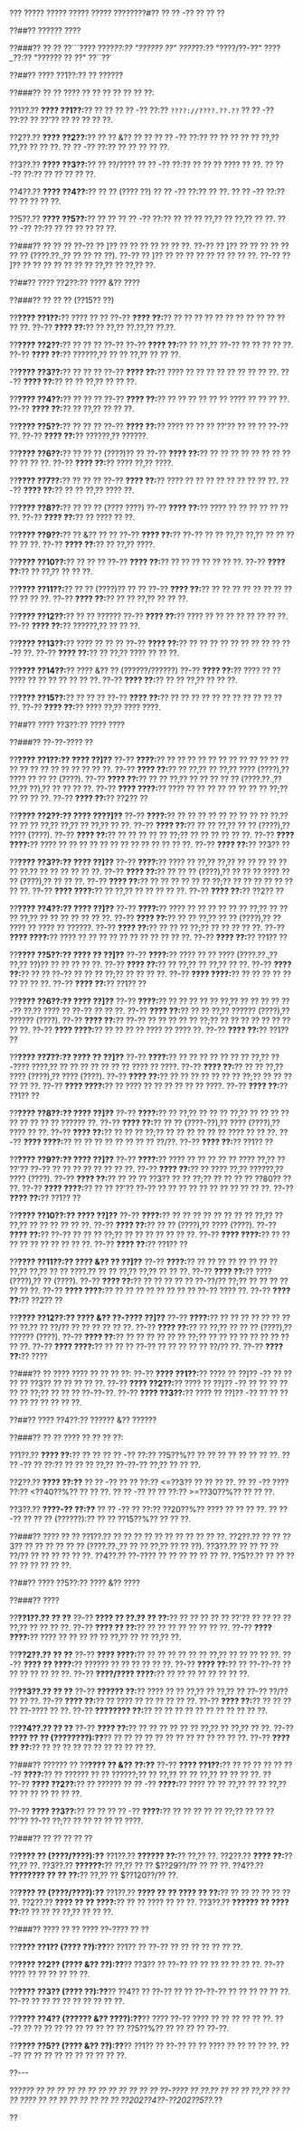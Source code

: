 ??? ????? ????? ????? ????? ????????#?? ?? ?? -?? ?? ?? ??

??##?? ?????? ????

??###?? ?? ??
??```????
????_??:?? "?????? ??"
????_??:?? "????/??-??"
????_??:?? "?????? ?? ??"
??``??`

??##?? ???? ??1??:?? ?? ??????

??###?? ?? ??
???? ?? ?? ?? ?? ?? ?? ??:

??1??.?? **???? ??1??:**?? ?? ??
??  ?? -?? ??:?? `????://????.??.??`
??  ?? -?? ??:?? ?? ??'?? ?? ?? ?? ?? ??.

??2??.?? **???? ??2??:**?? ?? ?? &?? ?? ??
??  ?? -?? ??:?? ?? ?? ?? ?? ?? ??,?? ??,?? ?? ?? ??.
??  ?? -?? ??:?? ?? ?? ?? ?? ??.

??3??.?? **???? ??3??:**?? ?? ??/????
??  ?? -?? ??:?? ?? ?? ?? ???? ?? ??.
??  ?? -?? ??:?? ?? ?? ?? ?? ??.

??4??.?? **???? ??4??:**?? ?? ?? (???? ??)
??  ?? -?? ??:?? ?? ??.
??  ?? -?? ??:?? ?? ?? ?? ?? ??.

??5??.?? **???? ??5??:**?? ?? ??
??  ?? -?? ??:?? ?? ?? ?? ??,?? ?? ??,?? ?? ??.
??  ?? -?? ??:?? ?? ?? ?? ?? ?? ??.

??###?? ?? ?? ??
??-?? ?? ]?? ?? ?? ?? ?? ?? ?? ??.
??-?? ?? ]?? ?? ?? ?? ?? ?? ?? ?? (????.??.,?? ?? ?? ?? ??).
??-?? ?? ]?? ?? ?? ?? ?? ?? ?? ?? ?? ??.
??-?? ?? ]?? ?? ?? ?? ?? ?? ?? ?? ??,?? ?? ??,?? ??.

??##?? ???? ??2??:?? ???? &?? ????

??###?? ?? ?? ?? (??15?? ??)

??**???? ??1??:**?? ???? ?? ??
??-?? **???? ??:**?? ?? ?? ?? ?? ?? ?? ?? ?? ?? ?? ?? ?? ??.
??-?? **???? ??:**?? ?? ??,?? ??.??,?? ??.??.

??**???? ??2??:**?? ?? ?? ?? ??-??
??-?? **???? ??:**?? ?? ??,?? ??-?? ?? ?? ?? ?? ??.
??-?? **???? ??:**?? ??????,?? ?? ?? ??,?? ?? ?? ??.

??**???? ??3??:**?? ?? ?? ??
??-?? **???? ??:**?? ???? ?? ?? ?? ?? ?? ?? ?? ?? ??.
??-?? **???? ??:**?? ?? ?? ??,?? ?? ?? ??.

??**???? ??4??:**?? ?? ?? ??
??-?? **???? ??:**?? ?? ?? ?? ?? ?? ?? ???? ?? ?? ?? ??.
??-?? **???? ??:**?? ?? ??,?? ?? ?? ??.

??**???? ??5??:**?? ?? ?? ??
??-?? **???? ??:**?? ???? ?? ?? ?? ??'?? ?? ?? ?? ??-?? ??.
??-?? **???? ??:**?? ??????,?? ??????.

??**???? ??6??:**?? ?? ?? ?? (????)?? ??
??-?? **???? ??:**?? ?? ?? ?? ?? ?? ?? ?? ?? ?? ?? ?? ??.
??-?? **???? ??:**?? ???? ??,?? ????.

??**???? ??7??:**?? ?? ?? ??
??-?? **???? ??:**?? ???? ?? ?? ?? ?? ?? ?? ?? ?? ??.
??-?? **???? ??:**?? ?? ?? ??,?? ???? ??.

??**???? ??8??:**?? ?? ?? ?? (???? ????)
??-?? **???? ??:**?? ???? ?? ?? ?? ?? ?? ?? ??.
??-?? **???? ??:**?? ?? ???? ?? ??.

??**???? ??9??:**?? ?? &?? ?? ??
??-?? **???? ??:**?? ??-?? ?? ?? ??,?? ??,?? ?? ?? ?? ?? ?? ??.
??-?? **???? ??:**?? ?? ??,?? ????.

??**???? ??10??:**?? ?? ?? ??
??-?? **???? ??:**?? ?? ?? ?? ?? ?? ?? ??.
??-?? **???? ??:**?? ?? ??,?? ?? ?? ??.

??**???? ??11??:**?? ?? ?? (????)?? ?? ??
??-?? **???? ??:**?? ?? ?? ?? ?? ?? ?? ?? ?? ?? ?? ?? ??.
??-?? **???? ??:**?? ?? ?? ??,?? ?? ?? ??.

??**???? ??12??:**?? ?? ?? ??????
??-?? **???? ??:**?? ???? ?? ?? ?? ?? ?? ?? ?? ??.
??-?? **???? ??:**?? ??????,?? ?? ?? ??.

??**???? ??13??:**?? ???? ?? ?? ??
??-?? **???? ??:**?? ?? ?? ?? ?? ?? ?? ?? ?? ?? ??-?? ??.
??-?? **???? ??:**?? ?? ??,?? ???? ?? ?? ??.

??**???? ??14??:**?? ???? &?? ?? (??????/??????)
??-?? **???? ??:**?? ???? ?? ?? ???? ?? ?? ?? ?? ?? ?? ??.
??-?? **???? ??:**?? ?? ?? ??,?? ?? ?? ??.

??**???? ??15??:**?? ?? ?? ??
??-?? **???? ??:**?? ?? ?? ?? ?? ?? ?? ?? ?? ?? ?? ?? ??.
??-?? **???? ??:**?? ???? ??,?? ???? ????.

??##?? ???? ??3??:?? ???? ????

??###?? ??-??-???? ??

??**???? ??1??:?? ???? ??]??**
??-?? **????:**?? ?? ?? ?? ?? ?? ?? ?? ?? ?? ?? ?? ?? ?? ?? ?? ?? ?? ?? ?? ?? ?? ??.
??-?? **???? ??:**?? ?? ??,?? ?? ??,?? ???? (????),?? ???? ?? ?? ?? (????).
??-?? **???? ??:**?? ?? ?? ??,?? ?? ?? ?? ?? ?? (????.??.,?? ??,?? ??),?? ?? ?? ?? ??.
??-?? **???? ????:**?? ???? ?? ?? ?? ?? ?? ?? ?? ?? ??;?? ?? ?? ?? ??.
??-?? **???? ??:**?? ??2?? ??

??**???? ??2??:?? ???? ????]??**
??-?? **????:**?? ?? ?? ?? ?? ?? ?? ?? ?? ?? ??.?? ?? ?? ?? ??,?? ??,?? ?? ??,?? ?? ??.
??-?? **???? ??:**?? ?? ?? ??,?? ?? ?? (????),?? ???? (????).
??-?? **???? ??:**?? ?? ?? ?? ?? ?? ??;?? ?? ?? ?? ?? ?? ??.
??-?? **???? ????:**?? ???? ?? ?? ?? ?? ?? ?? ?? ?? ?? ?? ?? ?? ??.
??-?? **???? ??:**?? ??3?? ??

??**???? ??3??:?? ???? ??]??**
??-?? **????:**?? ???? ?? ??,?? ??,?? ?? ?? ?? ?? ?? ?? ??.?? ?? ?? ?? ?? ?? ??.
??-?? **???? ??:**?? ?? ?? ?? (????),?? ?? ?? ?? ???? ?? ?? (????),?? ?? ?? ??.
??-?? **???? ??:**?? ?? ?? ?? ?? ?? ?? ??;?? ?? ?? ?? ?? ?? ?? ?? ??.
??-?? **???? ????:**?? ?? ??,?? ?? ?? ?? ?? ??.
??-?? **???? ??:**?? ??2?? ??

??**???? ??4??:?? ???? ??]??**
??-?? **????:**?? ???? ?? ?? ?? ?? ?? ?? ??,?? ?? ?? ?? ??,?? ?? ?? ?? ?? ?? ?? ??.
??-?? **???? ??:**?? ?? ?? ??,?? ?? ?? (????),?? ?? ???? ?? ???? ?? ??????.
??-?? **???? ??:**?? ?? ?? ?? ??;?? ?? ?? ?? ?? ??.
??-?? **???? ????:**?? ???? ?? ?? ?? ?? ?? ?? ?? ?? ?? ?? ??.
??-?? **???? ??:**?? ??1?? ??

??**???? ??5??:?? ???? ?? ??]??**
??-?? **????:**?? ???? ?? ?? ???? (????.??.,?? ??,?? ??)?? ?? ?? ?? ?? ??.
??-?? **???? ??:**?? ?? ??,?? ?? ??,?? ?? ??.
??-?? **???? ??:**?? ?? ?? ??-?? ?? ?? ?? ??;?? ?? ?? ?? ??.
??-?? **???? ????:**?? ?? ?? ?? ?? ?? ?? ?? ?? ??.
??-?? **???? ??:**?? ??1?? ??

??**???? ??6??:?? ???? ??]??**
??-?? **????:**?? ?? ?? ?? ?? ?? ??,?? ?? ?? ?? ?? ??-?? ??.?? ???? ?? ??-?? ?? ?? ??.
??-?? **???? ??:**?? ?? ?? ??,?? ?????? (????),?? ?????? (????).
??-?? **???? ??:**?? ??-?? ?? ?? ?? ?? ?? ??;?? ?? ?? ?? ?? ?? ?? ?? ?? ??.
??-?? **???? ????:**?? ?? ?? ?? ?? ???? ?? ???? ??.
??-?? **???? ??:**?? ??1?? ??

??**???? ??7??:?? ???? ?? ??]??**
??-?? **????:**?? ?? ?? ?? ?? ?? ?? ?? ??,?? ??-???? ????,?? ?? ?? ?? ?? ?? ?? ?? ???? ?? ????.
??-?? **???? ??:**?? ?? ?? ??,?? ???? (????),?? ???? (????).
??-?? **???? ??:**?? ?? ?? ?? ?? ?? ?? ?? ??;?? ?? ?? ?? ?? ?? ??.
??-?? **???? ????:**?? ?? ???? ?? ?? ?? ?? ?? ?? ????.
??-?? **???? ??:**?? ??1?? ??

??**???? ??8??:?? ???? ??]??**
??-?? **????:**?? ?? ??,?? ?? ?? ?? ??,?? ?? ?? ?? ?? ?? ?? ?? ?? ?? ?????? ??.
??-?? **???? ??:**?? ?? ?? (????-??),?? ???? (????),?? ???? ?? ??.
??-?? **???? ??:**?? ?? ?? ?? ??;?? ?? ?? ?? ?? ?? ?? ???? ?? ?? ??.
??-?? **???? ????:**?? ?? ?? ?? ?? ?? ?? ?? ?? ??/??.
??-?? **???? ??:**?? ??1?? ??

??**???? ??9??:?? ???? ??]??**
??-?? **????:**?? ???? ?? ?? ?? ?? ?? ???? ??,?? ?? ??'?? ??-?? ?? ?? ?? ?? ?? ?? ?? ??.
??-?? **???? ??:**?? ?? ???? ??,?? ??????,?? ???? (????).
??-?? **???? ??:**?? ?? ?? ?? ??3?? ?? ?? ??;?? ?? ?? ?? ?? ??80?? ?? ??.
??-?? **???? ????:**?? ?? ?? ??'?? ??-?? ?? ?? ?? ?? ?? ?? ?? ?? ?? ?? ??.
??-?? **???? ??:**?? ??1?? ??

??**???? ??10??:?? ???? ??]??**
??-?? **????:**?? ?? ?? ?? ?? ?? ?? ?? ?? ??,?? ?? ??,?? ?? ?? ?? ?? ?? ??.
??-?? **???? ??:**?? ?? ?? (????),?? ???? (????).
??-?? **???? ??:**?? ??-?? ?? ?? ?? ??;?? ?? ?? ?? ?? ?? ?? ??.
??-?? **???? ????:**?? ?? ?? ?? ?? ?? ?? ?? ?? ?? ??.
??-?? **???? ??:**?? ??1?? ??

??**???? ??11??:?? ???? &?? ?? ??]??**
??-?? **????:**?? ?? ?? ?? ?? ?? ?? ?? ?? ??,?? ??,?? ?? ?? ????.?? ?? ?? ??,?? ??,?? ?? ?? ??.
??-?? **???? ??:**?? ???? (????),?? ?? (????).
??-?? **???? ??:**?? ?? ?? ?? ?? ?? ??-??/?? ??;?? ?? ?? ?? ?? ?? ?? ??.
??-?? **???? ????:**?? ?? ?? ?? ?? ?? ?? ?? ?? ??-?? ???? ??.
??-?? **???? ??:**?? ??2?? ??

??**???? ??12??:?? ???? &?? ??-???? ??]??**
??-?? **????:**?? ?? ?? ?? ?? ?? ?? ?? ?? ??.?? ?? ??/?? ?? ?? ?? ?? ?? ??.
??-?? **???? ??:**?? ?? ??,?? ?? ?? ?? (????),?? ?????? (????).
??-?? **???? ??:**?? ?? ?? ?? ?? ?? ?? ??;?? ?? ?? ?? ?? ?? ?? ?? ?? ?? ??.
??-?? **???? ????:**?? ?? ?? ?? ??-?? ?? ?? ?? ?? ?? ??/?? ??.
??-?? **???? ??:**?? ????

??###?? ?? ????
???? ?? ?? ?? ??:
??-?? **???? ??1??:**?? ???? ?? ??]?? -?? ?? ?? ?? ?? ??3?? ?? ?? ?? ?? ??.
??-?? **???? ??2??:**?? ???? ?? ??]?? -?? ?? ?? ?? ?? ?? ?? ??;?? ?? ?? ?? ??-??-??.
??-?? **???? ??3??:**?? ???? ?? ??]?? -?? ?? ?? ?? ?? ?? ?? ?? ?? ?? ??.

??##?? ???? ??4??:?? ?????? &?? ??????

??###?? ?? ??
???? ?? ?? ?? ??:

??1??.?? **???? ??:**?? ?? ??
??  ?? -?? ??:?? ??5??%?? ?? ?? ?? ?? ?? ?? ?? ??.
??  ?? -?? ?? ??:?? ?? ?? ?? ??,?? ??-??-?? ??,?? ?? ?? ??.

??2??.?? **???? ??:??**
??  ?? -?? ?? ?? ??:?? <=??3?? ?? ?? ?? ??.
??  ?? -?? ???? ??:?? <??40??%?? ?? ?? ??.
??  ?? -?? ?? ?? ??:?? >=??30??%?? ?? ?? ??.

??3??.?? **????-?? ??:??**
??  ?? -?? ?? ??:?? ??20??%?? ???? ?? ?? ?? ??.
??  ?? -?? ?? ?? ?? (??????):?? ?? ?? ??15??%?? ?? ?? ??.

??###?? ???? ?? ??
??1??.?? ?? ?? ?? ?? ?? ?? ?? ?? ?? ?? ??.
??2??.?? ?? ?? ??3?? ?? ?? ?? ?? ?? ?? (????.??.,?? ?? ?? ??,?? ?? ?? ??).
??3??.?? ?? ?? ?? ?? ??/?? ?? ?? ?? ?? ?? ??.
??4??.?? ??-???? ?? ?? ?? ?? ?? ?? ??.
??5??.?? ?? ?? ?? ?? ?? ?? ?? ?? ??.

??##?? ???? ??5??:?? ???? &?? ????

??###?? ????

??**??1??.?? ?? ??**
??-?? **???? ?? ??.?? ?? ??:**?? ?? ?? ?? ?? ?? ??'?? ?? ?? ?? ?? ??,?? ?? ?? ?? ??.
??-?? **???? ?? ??:**?? ?? ?? ?? ?? ?? ?? ?? ??.
??-?? **???? ????:**?? ???? ?? ?? ?? ?? ?? ??,?? ?? ?? ??,?? ??.

??**??2??.?? ?? ??**
??-?? **???? ????:**?? ?? ?? ?? ?? ?? ?? ??,?? ?? ?? ?? ?? ??.
??-?? **???? ?? ????:**?? ?????? ?? ?? ?? ?? ?? ??.
??-?? **???? ??:**?? ?? ??-??-?? ?? ?? ?? ?? ?? ?? ??.
??-?? **????/???? ????:**?? ?? ?? ?? ?? ?? ?? ?? ??.

??**??3??.?? ?? ??**
??-?? **?????? ??:**?? ???? ?? ?? ??,?? ?? ??,?? ?? ??-?? ??/?? ?? ?? ??.
??-?? **???? ??:**?? ?? ???? ?? ?? ?? ?? ?? ??.
??-?? **???? ??:**?? ?? ?? ?? ?? ??-???? ?? ??.
??-?? **???????? ??:**?? ?? ?? ?? ?? ?? ?? ?? ?? ?? ?? ??.

??**??4??.?? ?? ??**
??-?? **???? ??:**?? ?? ?? ?? ?? ?? ?? ??,?? ?? ??,?? ?? ??.
??-?? **???? ?? ?? (????????):??**?? ?? ?? ?? ?? ?? ?? ?? ?? ?? ?? ?? ?? ??.
??-?? **???? ?? ??:**?? ?? ?? ?? ?? ?? ?? ?? ?? ?? ?? ??.

??###?? ?????? ??
??**???? ?? &?? ??:??**
??-?? **???? ??1??:**?? ?? ?? ?? ??
?? ?? -?? **????:**?? ?? ?????? ?? ?? ??????;?? ?? ??,?? ?? ?? ??,?? ?? ?? ?? ??.
??  
??-?? **???? ??2??:**?? ?? ??????
?? ?? -?? **????:**?? ???? ?? ?? ??,?? ?? ?? ??,?? ?? ?? ?? ?? ?? ?? ??.

??-?? **???? ??3??:**?? ?? ??
?? ?? -?? **????:**?? ?? ?? ?? ?? ?? ??;?? ?? ?? ?? ??'?? ??-?? ??;?? ?? ?? ?? ?? ?? ????.

??###?? ?? ?? ?? ?? ??

??**???? ?? (????/????):??**
??1??.?? **?????? ??:**?? ??,?? ??.
??2??.?? **???? ??:**?? ??,?? ??.
??3??.?? **??????:**?? ??,?? ?? ?? $??29??/?? ?? ?? ??.
??4??.?? **???????? ?? ?? ??:**?? ??,?? ?? $??120??/?? ??.

??**???? ?? (????/????):??**
??1??.?? **???? ?? ?? ???? ?? ??:**?? ?? ?? ?? ?? ?? ?? ??.
??2??.?? **???? ?? ?? ????:**?? ?? ?? ???? ?? ?? ??.
??3??.?? **?????? ?? ???? ??:**?? ?? ?? ?? ??,?? ?? ?? ??.

??###?? ???? ?? ?? ???? ??-???? ?? ??

??**???? ??1?? (???? ??):??**?? ??1?? ??
??-?? ?? ?? ?? ?? ?? ?? ??.

??**???? ??2?? (???? &?? ??):??**?? ??3?? ??
??-?? ?? ?? ?? ?? ?? ?? ??.
??-?? ???? ?? ?? ?? ?? ?? ??.

??**???? ??3?? (???? ??):??**?? ??4?? ??
??-?? ?? ?? ??-??-?? ?? ?? ?? ?? ?? ??.
??-?? ?? ?? ?? ?? ?? ?? ?? ?? ??.

??**???? ??4?? (?????? &?? ????):??**?? ????
??-?? ???? ?? ?? ?? ?? ?? ??.
??-?? ?? ?? ?? ?? ?? ?? ?? ?? ?? ?? ??5??%?? ?? ?? ?? ?? ??-??.

??**???? ??5?? (???? &?? ??):??**?? ??1?? ??
??-?? ?? ?? ???? ?? ?? ?? ?? ??.
??-?? ?? ?? ?? ?? ?? ?? ?? ?? ?? ??.

??---

??*???? ?? ?? ?? ?? ?? ?? ?? ?? ?? ?? ?? ?? ??-???? ?? ??.?? ?? ?? ?? ??,?? ?? ?? ?? ???? ?? ?? ?? ?? ?? ?? ?? ?? ??202??4??-??202??5??.*??

??